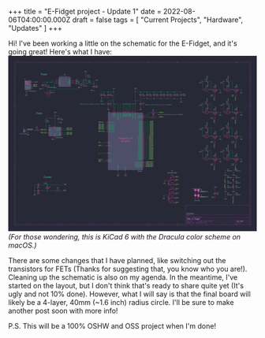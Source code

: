 +++
title = "E-Fidget project - Update 1"
date = 2022-08-06T04:00:00.000Z
draft = false
tags = [ "Current Projects", "Hardware", "Updates" ]
+++

Hi! I've been working a little on the schematic for the E-Fidget, and it's going great! Here's what I have:
![Schematic of the E-Fidget, including the RP2040 and supporting circuitry, along with 8 transistors](./images/Schematic.png)
_(For those wondering, this is KiCad 6 with the Dracula color scheme on macOS.)_

There are some changes that I have planned, like switching out the transistors for FETs (Thanks for suggesting that, you know who you are!). Cleaning up the schematic is also on my agenda. In the meantime, I've started on the layout, but I don't think
that's ready to share quite yet (It's ugly and not 10% done). However, what I will say is that the final board will likely be a 4-layer, 40mm (~1.6 inch) radius circle. I'll be sure to make another post soon with more info!

P.S. This will be a 100% OSHW and OSS project when I'm done!
